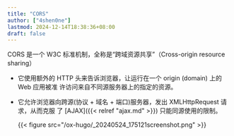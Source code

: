 ```yaml
---
title: "CORS"
author: ["4shen0ne"]
lastmod: 2024-12-14T18:38:36+08:00
draft: false
---
```


CORS 是一个 W3C 标准机制，全称是“跨域资源共享”（Cross-origin resource sharing）

-   它使用额外的 HTTP 头来告诉浏览器，让运行在一个 origin (domain) 上的 Web 应用被准
    许访问来自不同源服务器上的指定的资源。

-   它允许浏览器向跨源(协议 + 域名 + 端口)服务器，发出 XMLHttpRequest 请求，从而克服
    了 [AJAX]({{< relref "ajax.md" >}}) 只能同源使用的限制。

    {{< figure src="/ox-hugo/_20240524_175121screenshot.png" >}}
